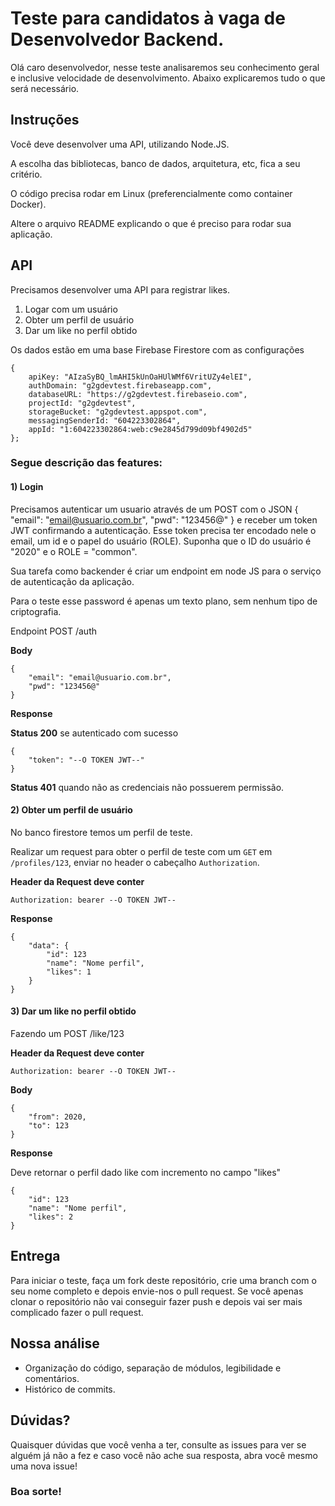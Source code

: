 # Teste para candidatos à vaga de Desenvolvedor Backend.

Olá caro desenvolvedor, nesse teste analisaremos seu conhecimento geral e inclusive velocidade de desenvolvimento. Abaixo explicaremos tudo o que será necessário.

## Instruções

Você deve desenvolver uma API, utilizando Node.JS.

A escolha das bibliotecas, banco de dados, arquitetura, etc, fica a seu critério.

O código precisa rodar em Linux (preferencialmente como container Docker).

Altere o arquivo README explicando o que é preciso para rodar sua aplicação.

## API

Precisamos desenvolver uma API para registrar likes.

1. Logar com um usuário
2. Obter um perfil de usuário
3. Dar um like no perfil obtido

Os dados estão em uma base Firebase Firestore com as configurações

```
{
    apiKey: "AIzaSyBQ_lmAHI5kUnOaHUlWMf6VritUZy4elEI",
    authDomain: "g2gdevtest.firebaseapp.com",
    databaseURL: "https://g2gdevtest.firebaseio.com",
    projectId: "g2gdevtest",
    storageBucket: "g2gdevtest.appspot.com",
    messagingSenderId: "604223302864",
    appId: "1:604223302864:web:c9e2845d799d09bf4902d5"
};
```
  
### Segue descrição das features:

#### 1) Login

Precisamos autenticar um usuario através de um POST
com o JSON { "email": "email@usuario.com.br", "pwd": "123456@" } e receber um token JWT confirmando a autenticação. Esse token precisa ter encodado nele o email, um id e o papel do usuário (ROLE). Suponha que o ID do usuário é "2020" e o ROLE = "common".

Sua tarefa como backender é criar um endpoint em node JS para o serviço de autenticação da aplicação.

Para o teste esse password é apenas um texto plano, sem nenhum tipo de criptografia.

Endpoint POST /auth

**Body**

```
{
    "email": "email@usuario.com.br",
    "pwd": "123456@"
}
```

**Response**

**Status 200** se autenticado com sucesso

```
{
    "token": "--O TOKEN JWT--"
}
```

**Status 401** quando não as credenciais não possuerem permissão.

#### 2) Obter um perfil de usuário 

No banco firestore temos um perfil de teste.

Realizar um request para obter o perfil de teste com um `GET` em `/profiles/123`, enviar no header o cabeçalho `Authorization`.

**Header da Request deve conter**

```
Authorization: bearer --O TOKEN JWT--
```

**Response**

```
{
    "data": {
        "id": 123
        "name": "Nome perfil",
        "likes": 1
    }
}
```

#### 3) Dar um like no perfil obtido

Fazendo um POST /like/123


**Header da Request deve conter**

```
Authorization: bearer --O TOKEN JWT--
```

**Body**

```
{
    "from": 2020,
    "to": 123
}
```

**Response**

Deve retornar o perfil dado like com incremento no campo "likes"

```
{
    "id": 123
    "name": "Nome perfil",
    "likes": 2
}
```

## Entrega

Para iniciar o teste, faça um fork deste repositório, crie uma branch com o seu nome completo e depois envie-nos o pull request. Se você apenas clonar o repositório não vai conseguir fazer push e depois vai ser mais complicado fazer o pull request.

## Nossa análise

- Organização do código, separação de módulos, legibilidade e comentários.
- Histórico de commits.

## Dúvidas?

Quaisquer dúvidas que você venha a ter, consulte as issues para ver se alguém já não a fez e caso você não ache sua resposta, abra você mesmo uma nova issue!

### Boa sorte!



